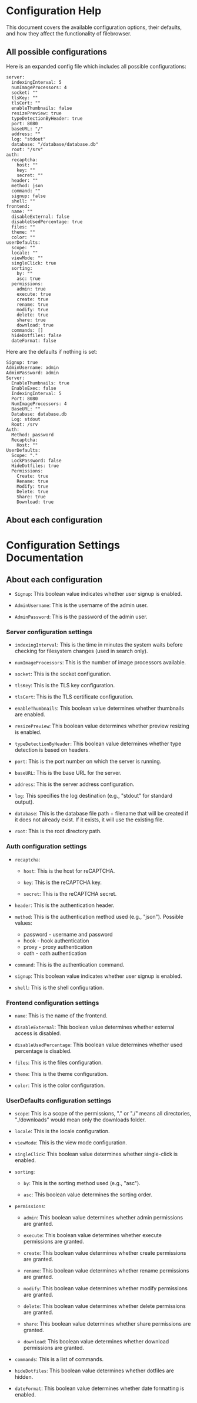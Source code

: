 # Configuration Help

This document covers the available configuration options, their defaults, and how they affect the functionality of filebrowser.

## All possible configurations

Here is an expanded config file which includes all possible configurations:

```
server:
  indexingInterval: 5
  numImageProcessors: 4
  socket: ""
  tlsKey: ""
  tlsCert: ""
  enableThumbnails: false
  resizePreview: true
  typeDetectionByHeader: true
  port: 8080
  baseURL: "/"
  address: ""
  log: "stdout"
  database: "/database/database.db"
  root: "/srv"
auth:
  recaptcha:
    host: ""
    key: ""
    secret: ""
  header: ""
  method: json
  command: ""
  signup: false
  shell: ""
frontend:
  name: ""
  disableExternal: false
  disableUsedPercentage: true
  files: ""
  theme: ""
  color: ""
userDefaults:
  scope: ""
  locale: ""
  viewMode: ""
  singleClick: true
  sorting:
    by: ""
    asc: true
  permissions:
    admin: true
    execute: true
    create: true
    rename: true
    modify: true
    delete: true
    share: true
    download: true
  commands: []
  hideDotfiles: false
  dateFormat: false
```

Here are the defaults if nothing is set:

```
Signup: true
AdminUsername: admin
AdminPassword: admin
Server:
  EnableThumbnails: true
  EnableExec: false
  IndexingInterval: 5
  Port: 8080
  NumImageProcessors: 4
  BaseURL: ""
  Database: database.db
  Log: stdout
  Root: /srv
Auth:
  Method: password
  Recaptcha:
    Host: ""
UserDefaults:
  Scope: "."
  LockPassword: false
  HideDotfiles: true
  Permissions:
    Create: true
    Rename: true
    Modify: true
    Delete: true
    Share: true
    Download: true
```

## About each configuration

# Configuration Settings Documentation

## About each configuration

- `Signup`: This boolean value indicates whether user signup is enabled.

- `AdminUsername`: This is the username of the admin user.

- `AdminPassword`: This is the password of the admin user.

### Server configuration settings

- `indexingInterval`: This is the time in minutes the system waits before checking for filesystem changes (used in search only).

- `numImageProcessors`: This is the number of image processors available.

- `socket`: This is the socket configuration.

- `tlsKey`: This is the TLS key configuration.

- `tlsCert`: This is the TLS certificate configuration.

- `enableThumbnails`: This boolean value determines whether thumbnails are enabled.

- `resizePreview`: This boolean value determines whether preview resizing is enabled.

- `typeDetectionByHeader`: This boolean value determines whether type detection is based on headers.

- `port`: This is the port number on which the server is running.

- `baseURL`: This is the base URL for the server.

- `address`: This is the server address configuration.

- `log`: This specifies the log destination (e.g., "stdout" for standard output).

- `database`: This is the database file path + filename that will be created if it does not already exist. If it exists, it will use the existing file.

- `root`: This is the root directory path.

### Auth configuration settings

- `recaptcha`:

  - `host`: This is the host for reCAPTCHA.

  - `key`: This is the reCAPTCHA key.

  - `secret`: This is the reCAPTCHA secret.

- `header`: This is the authentication header.

- `method`: This is the authentication method used (e.g., "json"). Possible values:
  - password - username and password
  - hook - hook authentication
  - proxy - proxy authentication
  - oath - oath authentication

- `command`: This is the authentication command.

- `signup`: This boolean value indicates whether user signup is enabled.

- `shell`: This is the shell configuration.
  
### Frontend configuration settings

- `name`: This is the name of the frontend.

- `disableExternal`: This boolean value determines whether external access is disabled.

- `disableUsedPercentage`: This boolean value determines whether used percentage is disabled.

- `files`: This is the files configuration.

- `theme`: This is the theme configuration.

- `color`: This is the color configuration.
  
### UserDefaults configuration settings

- `scope`: This is a scope of the permissions, "." or "./" means all directories, "./downloads" would mean only the downloads folder.

- `locale`: This is the locale configuration.

- `viewMode`: This is the view mode configuration.

- `singleClick`: This boolean value determines whether single-click is enabled.

- `sorting`:

  - `by`: This is the sorting method used (e.g., "asc").

  - `asc`: This boolean value determines the sorting order.

- `permissions`:

  - `admin`: This boolean value determines whether admin permissions are granted.

  - `execute`: This boolean value determines whether execute permissions are granted.

  - `create`: This boolean value determines whether create permissions are granted.

  - `rename`: This boolean value determines whether rename permissions are granted.

  - `modify`: This boolean value determines whether modify permissions are granted.

  - `delete`: This boolean value determines whether delete permissions are granted.

  - `share`: This boolean value determines whether share permissions are granted.

  - `download`: This boolean value determines whether download permissions are granted.

- `commands`: This is a list of commands.

- `hideDotfiles`: This boolean value determines whether dotfiles are hidden.

- `dateFormat`: This boolean value determines whether date formatting is enabled.

